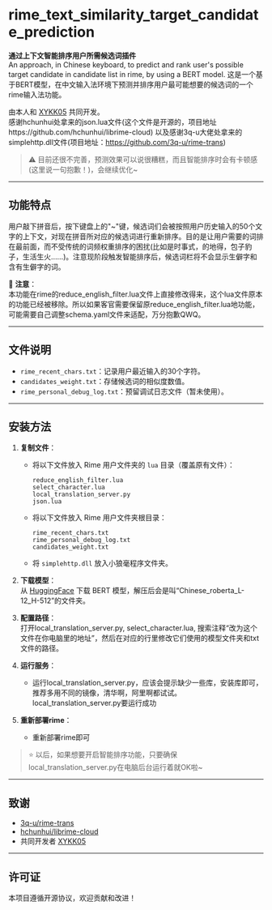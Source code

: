# rime_text_similarity_target_candidate_prediction

**通过上下文智能排序用户所需候选词插件**  
An approach, in Chinese keyboard, to predict and rank user's possible target candidate in candidate list in rime, by using a BERT model.
这是一个基于BERT模型，在中文输入法环境下预测并排序用户最可能想要的候选词的一个rime输入法功能。


由本人和 [XYKK05](https://github.com/XYKK05) 共同开发。  
感谢hchunhui处拿来的json.lua文件(这个文件是开源的，项目地址https://github.com/hchunhui/librime-cloud)
以及感谢3q-u大佬处拿来的simplehttp.dll文件(项目地址：https://github.com/3q-u/rime-trans)

> ⚠️ 目前还很不完善，预测效果可以说很糟糕，而且智能排序时会有卡顿感(这里说一句抱歉！)，会继续优化~

---

## 功能特点
用户敲下拼音后，按下键盘上的"~"键，候选词们会被按照用户历史输入的50个文字的上下文，对现在拼音所对应的候选词进行重新排序。目的是让用户需要的词排在最前面，而不受传统的词频权重排序的困扰(比如是时事式，的地得，包子豹子，生活生火……)。注意现阶段触发智能排序后，候选词栏将不会显示生僻字和含有生僻字的词。 

📌 **注意**：  
本功能在rime的reduce_english_filter.lua文件上直接修改得来，这个lua文件原本的功能已经被移除。所以如果客官需要保留原reduce_english_filter.lua地功能，可能需要自己调整schema.yaml文件来适配，万分抱歉QWQ。 

---

## 文件说明
- `rime_recent_chars.txt`：记录用户最近输入的30个字符。  
- `candidates_weight.txt`：存储候选词的相似度数值。  
- `rime_personal_debug_log.txt`：预留调试日志文件（暂未使用）。  

---

## 安装方法
1. **复制文件**：  
   - 将以下文件放入 Rime 用户文件夹的 `lua` 目录（覆盖原有文件）：  
     ```
     reduce_english_filter.lua  
     select_character.lua  
     local_translation_server.py  
     json.lua
     ```
   - 将以下文件放入 Rime 用户文件夹根目录：  
     ```
     rime_recent_chars.txt  
     rime_personal_debug_log.txt  
     candidates_weight.txt
     ```
   - 将 `simplehttp.dll` 放入小狼毫程序文件夹。

2. **下载模型**：  
   从 [HuggingFace](https://huggingface.co/uer/chinese_roberta_L-12_H-512/tree/main) 下载 BERT 模型，解压后会是叫“Chinese_roberta_L-12_H-512”的文件夹。

3. **配置路径**：  
   打开local_translation_server.py, select_character.lua, 搜索注释“改为这个文件在你电脑里的地址”，然后在对应的行里修改它们使用的模型文件夹和txt文件的路径。

4. **运行服务**：  
   - 运行local_translation_server.py，应该会提示缺少一些库，安装库即可，推荐多用不同的镜像，清华啊，阿里啊都试试。local_translation_server.py要运行成功
  
5. **重新部署rime**：
   - 重新部署rime即可
     
> ⭐ 以后，如果想要开启智能排序功能，只要确保local_translation_server.py在电脑后台运行着就OK啦~
---

## 致谢
- [3q-u/rime-trans](https://github.com/3q-u/rime-trans)  
- [hchunhui/librime-cloud](https://github.com/hchunhui/librime-cloud)  
- 共同开发者 [XYKK05](https://github.com/XYKK05)  

---

## 许可证
本项目遵循开源协议，欢迎贡献和改进！
